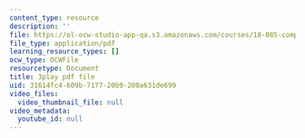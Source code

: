 ```yaml
---
content_type: resource
description: ''
file: https://ol-ocw-studio-app-qa.s3.amazonaws.com/courses/18-085-computational-science-and-engineering-i-fall-2008/31614fc4609b717720b9200a631de699_2OmTX1AeVAg.pdf
file_type: application/pdf
learning_resource_types: []
ocw_type: OCWFile
resourcetype: Document
title: 3play pdf file
uid: 31614fc4-609b-7177-20b9-200a631de699
video_files:
  video_thumbnail_file: null
video_metadata:
  youtube_id: null
---
```

